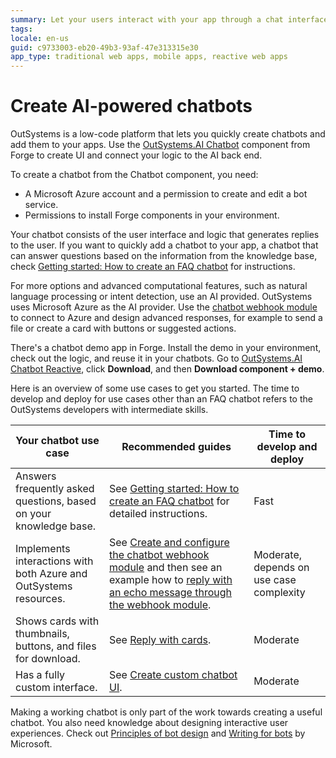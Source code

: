 ```yaml
---
summary: Let your users interact with your app through a chat interface. This is an introduction to creating a chatbot with the OutSystems chatbot component and Microsoft Azure.
tags:
locale: en-us
guid: c9733003-eb20-49b3-93af-47e313315e30
app_type: traditional web apps, mobile apps, reactive web apps
---
```


# Create AI-powered chatbots 

OutSystems is a low-code platform that lets you quickly create chatbots and add them to your apps. Use the [OutSystems.AI Chatbot](https://www.outsystems.com/forge/component-overview/7315/outsystems-ai-chatbot-reactive) component from Forge to create UI and connect your logic to the AI back end.

<div class="info" markdown="1">

To create a chatbot from the Chatbot component, you need:

* A Microsoft Azure account and a permission to create and edit a bot service.
* Permissions to install Forge components in your environment.

</div>

Your chatbot consists of the user interface and logic that generates replies to the user. If you want to quickly add a chatbot to your app, a chatbot that can answer questions based on the information from the knowledge base, check [Getting started: How to create an FAQ chatbot](get-started-faq-chatbot.md) for instructions.

For more options and advanced computational features, such as natural language processing or intent detection, use an AI provided. OutSystems uses Microsoft Azure as the AI provider. Use the [chatbot webhook module](guide-outsystems-webhook.md) to connect to Azure and design advanced responses, for example to send a file or create a card with buttons or suggested actions.

<div class="info" markdown="1">

There's a chatbot demo app in Forge. Install the demo in your environment, check out the logic, and reuse it in your chatbots. Go to [OutSystems.AI Chatbot Reactive](https://www.outsystems.com/forge/component-overview/7315/outsystems-ai-chatbot-reactive), click **Download**, and then **Download component + demo**. 

</div>

Here is an overview of some use cases to get you started. The time to develop and deploy for use cases other than an FAQ chatbot refers to the OutSystems developers with intermediate skills.

| Your chatbot use case | Recommended guides | Time to develop and deploy
| --- | --- | --- |
| Answers frequently asked questions, based on your knowledge base. | See [Getting started: How to create an FAQ chatbot](get-started-faq-chatbot.md) for detailed instructions. | Fast
| Implements interactions with both Azure and OutSystems resources. | See [Create and configure the chatbot webhook module](guide-outsystems-webhook.md) and then see an example how to [reply with an echo message through the webhook module](get-started-advanced-chatbot.md). | Moderate, depends on use case complexity
| Shows cards with thumbnails, buttons, and files for download. | See [Reply with cards](guide-outsystems-cards.md). | Moderate
| Has a fully custom interface. | See [Create custom chatbot UI](get-started-custom-ui.md). | Moderate

Making a working chatbot is only part of the work towards creating a useful chatbot. You also need knowledge about designing interactive user experiences. Check out [Principles of bot design](https://docs.microsoft.com/en-us/azure/bot-service/bot-service-design-principles?view=azure-bot-service-4.0) and [Writing for bots](https://docs.microsoft.com/en-us/style-guide/chatbots-virtual-agents/writing-bots) by Microsoft.
